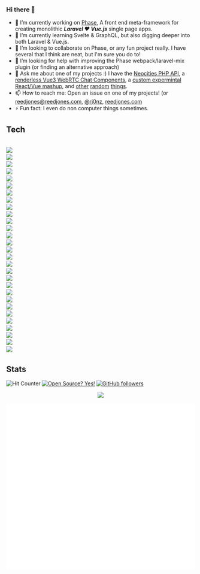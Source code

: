 ### Hi there 👋

- 🔭 I’m currently working on [Phase](https://phased.dev/), A front end meta-framework for creating monolithic _**Laravel ❤️ Vue.js**_ single page apps.
- 🌱 I’m currently learning Svelte & GraphQL, but also digging deeper into both Laravel & Vue.js.
- 👯 I’m looking to collaborate on Phase, or any fun project really. I have several that I think are neat, but I'm sure you do to!
- 🤔 I’m looking for help with improving the Phase webpack/laravel-mix plugin (or finding an alternative approach)
- 💬 Ask me about one of my projects :) I have the [Neocities PHP API](https://github.com/reed-jones/Neocities-php), a [renderless Vue3 WebRTC Chat Components](https://github.com/reed-jones/courant), a [custom expermintal React/Vue mashup](https://github.com/reed-jones/reedacted), and [other](https://github.com/reed-jones/v-marked) [random](https://github.com/reed-jones/minesweeper_js) [things](https://github.com/reed-jones/hatchet).
- 📫 How to reach me: Open an issue on one of my projects! (or [reedjones@reedjones.com](mailto:reedjones@reedjones.com), [@rj0nz](https://twitter.com/rj0nz), [reedjones.com](https://www.reedjones.com/)
- ⚡ Fun fact: I even do non computer things sometimes.


## Tech
<code>
<img height="50" src="https://www.vectorlogo.zone/logos/laravel/laravel-ar21.svg">
<img height="50" src="https://www.vectorlogo.zone/logos/expressjs/expressjs-ar21.svg">
<img height="50" src="https://www.vectorlogo.zone/logos/koajs/koajs-ar21.svg">
<img height="50" src="https://www.vectorlogo.zone/logos/nodejs/nodejs-horizontal.svg">
<img height="50" src="https://www.vectorlogo.zone/logos/php/php-horizontal.svg">
<img height="50" src="https://www.vectorlogo.zone/logos/javascript/javascript-horizontal.svg">
<img height="50" src="https://www.vectorlogo.zone/logos/socketio/socketio-ar21.svg">
<img height="50" src="https://www.vectorlogo.zone/logos/redis/redis-ar21.svg">
<img height="50" src="https://www.vectorlogo.zone/logos/postgresql/postgresql-ar21.svg">
<img height="50" src="https://www.vectorlogo.zone/logos/mysql/mysql-ar21.svg">
<img height="50" src="https://www.vectorlogo.zone/logos/github/github-ar21.svg">
<img height="50" src="https://www.vectorlogo.zone/logos/getpostman/getpostman-ar21.svg">
<img height="50" src="https://www.vectorlogo.zone/logos/git-scm/git-scm-ar21.svg">
<img height="50" src="https://www.vectorlogo.zone/logos/linux/linux-ar21.svg">
<img height="50" src="https://www.vectorlogo.zone/logos/ubuntu/ubuntu-ar21.svg">
<img height="50" src="https://www.vectorlogo.zone/logos/gnu_bash/gnu_bash-ar21.svg">
<img height="50" src="https://www.vectorlogo.zone/logos/nginx/nginx-ar21.svg">
<img height="50" src="https://www.vectorlogo.zone/logos/reactjs/reactjs-ar21.svg">
<img height="50" src="https://www.vectorlogo.zone/logos/pugjs/pugjs-ar21.svg">
<img height="50" src="https://www.vectorlogo.zone/logos/yarnpkg/yarnpkg-ar21.svg">
<img height="50" src="https://www.vectorlogo.zone/logos/npmjs/npmjs-ar21.svg">
<img height="50" src="https://www.vectorlogo.zone/logos/sass-lang/sass-lang-ar21.svg">
<img height="50" src="https://www.vectorlogo.zone/logos/docker/docker-ar21.svg">
<img height="50" src="https://www.vectorlogo.zone/logos/hasuraio/hasuraio-ar21.svg">
<img height="50" src="https://www.vectorlogo.zone/logos/digitalocean/digitalocean-ar21.svg">
<img height="50" src="https://www.vectorlogo.zone/logos/linode/linode-ar21.svg">
<img height="50" src="https://www.vectorlogo.zone/logos/zeit/zeit-ar21.svg">
<img height="50" src="https://www.vectorlogo.zone/logos/js_webpack/js_webpack-ar21.svg">
<img height="50" src="https://www.vectorlogo.zone/logos/netlify/netlify-ar21.svg">
</code>

## Stats 
![Hit Counter](https://visitor-badge.laobi.icu/badge?page_id=reed-jones.reed-jones)
[![Open Source? Yes!](https://badgen.net/badge/Open%20Source%20%3F/Yes%21/blue?icon=github)](https://github.com/reed-jones/phase/)
[![GitHub followers](https://img.shields.io/github/followers/reed-jones.svg?style=social&label=Follow&maxAge=2592000)](https://github.com/reed-jones?tab=followers)




<p align="center"><img src="https://j0nz-github-stats.vercel.app/api?username=reed-jones&show_icons=true&line_height=30" /></p>

<p align="center"><img src="https://raw.githubusercontent.com/reed-jones/reed-jones/master/images/reed-jones-1x.svg" /></p>



<!-- Dark mode -->
<!-- ![Reed's stats](https://github-readme-stats.vercel.app/api?username=reed-jones&show_icons=true&line_height=30&title_color=fff&icon_color=79ff97&text_color=9f9f9f&bg_color=151515) -->
